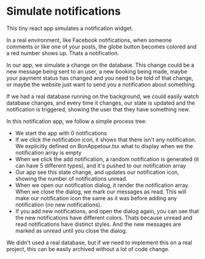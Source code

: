 # Simulate notifications
This tiny react app simulates a notification widget.  

In a real environment, like Facebook notifications, when someone comments or
like one of your posts, the globe button becomes colored and a red number shows
up. Thats a notification.  

In our app, we simulate a change on the database. This change could be a new
message being sent to an user, a new booking being made, maybe your payment
status has changed and you need to be told of that change, or maybe the website
just want to send you a notification about something.  

If we had a real database running on the background, we could easily watch database
changes, and every time it changes, our state is updated and the notification is
triggered, showing the user that they have something new.  

In this notification app, we follow a simple process tree:
* We start the app with 0 notifications
* If we click the notification icon, it shows that there isn't any notification. We explicitly defined on BonAppetour.tsx what to display when we the notification array is empty
* When we click the add notification, a random notification is generated (it can have 5 different types), and it's pushed to our notification array
* Our app see this state change, and updates our notification icon, showing the number of notifications unread.
* When we open our notification dialog, it render the notification array. When we close the dialog, we mark our messages as read. This will make our notification icon the same as it was before adding any notification (no new notifications).
* If you add new notifications, and open the dialog again, you can see that the new notifications have different colors. Thats because unread and read notifications have distinct styles. And the new messages are marked as unread until you close the dialog.

We didn't used a real database, but if we need to implement this on a real project, this can be easily archived without a lot of code change.

